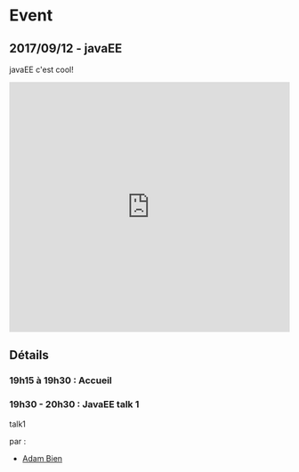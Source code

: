 # Event

## 2017/09/12 - javaEE

javaEE c'est cool!


<div class="iframe_container">
<iframe  src='http://eventbrite.fr/tickets-external?eid=35166697539' frameborder='0' height='450' width='100%' vspace='0' hspace='0' marginheight='5' marginwidth='5' scrolling='auto' allowtransparency='true'></iframe>
</div>


## Détails

### 19h15 à 19h30 : Accueil

### 19h30 - 20h30 : JavaEE talk 1

talk1


par :

* [Adam Bien](/speakers/bien-adam.html)

